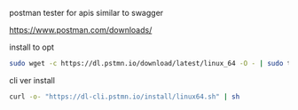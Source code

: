 
postman
tester for apis
similar to swagger

https://www.postman.com/downloads/

install to opt
```sh
sudo wget -c https://dl.pstmn.io/download/latest/linux_64 -O - | sudo tar -xzv -C /opt
```

cli ver install
```sh
curl -o- "https://dl-cli.pstmn.io/install/linux64.sh" | sh
```

